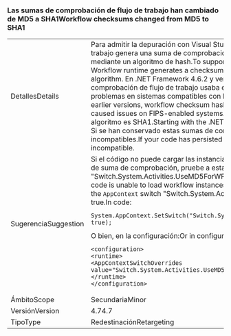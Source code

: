 ### <a name="workflow-checksums-changed-from-md5-to-sha1"></a><span data-ttu-id="b2896-101">Las sumas de comprobación de flujo de trabajo han cambiado de MD5 a SHA1</span><span class="sxs-lookup"><span data-stu-id="b2896-101">Workflow checksums changed from MD5 to SHA1</span></span>

|   |   |
|---|---|
|<span data-ttu-id="b2896-102">Detalles</span><span class="sxs-lookup"><span data-stu-id="b2896-102">Details</span></span>|<span data-ttu-id="b2896-103">Para admitir la depuración con Visual Studio, el tiempo de ejecución de flujo de trabajo genera una suma de comprobación para una instancia de flujo de trabajo mediante un algoritmo de hash.</span><span class="sxs-lookup"><span data-stu-id="b2896-103">To support debugging with Visual Studio, the Workflow runtime generates a checksum for a workflow instance using a hashing algorithm.</span></span> <span data-ttu-id="b2896-104">En .NET Framework 4.6.2 y versiones anteriores, el hash de suma de comprobación de flujo de trabajo usaba el algoritmo MD5, que causaba problemas en sistemas compatibles con FIPS.</span><span class="sxs-lookup"><span data-stu-id="b2896-104">In the .NET Framework 4.6.2 and earlier versions, workflow checksum hashing used the MD5 algorithm, which caused issues on FIPS-enabled systems.</span></span> <span data-ttu-id="b2896-105">A partir de .NET Framework 4.7, el algoritmo es SHA1.</span><span class="sxs-lookup"><span data-stu-id="b2896-105">Starting with the .NET Framework 4.7, the algorithm is SHA1.</span></span> <span data-ttu-id="b2896-106">Si se han conservado estas sumas de comprobación en el código, serán incompatibles.</span><span class="sxs-lookup"><span data-stu-id="b2896-106">If your code has persisted these checksums, they will be incompatible.</span></span>|
|<span data-ttu-id="b2896-107">Sugerencia</span><span class="sxs-lookup"><span data-stu-id="b2896-107">Suggestion</span></span>|<span data-ttu-id="b2896-108">Si el código no puede cargar las instancias de flujo de trabajo debido a un error de suma de comprobación, pruebe a establecer el modificador <code>AppContext</code> &quot;Switch.System.Activities.UseMD5ForWFDebugger&quot; en true. En el código:</span><span class="sxs-lookup"><span data-stu-id="b2896-108">If your code is unable to load workflow instances due to a checksum failure, try setting the <code>AppContext</code> switch &quot;Switch.System.Activities.UseMD5ForWFDebugger&quot; to true.In code:</span></span><pre><code class="language-csharp">System.AppContext.SetSwitch(&quot;Switch.System.Activities.UseMD5ForWFDebugger&quot;, true);&#13;&#10;</code></pre><span data-ttu-id="b2896-109">O bien, en la configuración:</span><span class="sxs-lookup"><span data-stu-id="b2896-109">Or in configuration:</span></span><pre><code class="language-xml">&lt;configuration&gt;&#13;&#10;&lt;runtime&gt;&#13;&#10;&lt;AppContextSwitchOverrides value=&quot;Switch.System.Activities.UseMD5ForWFDebugger=true&quot; /&gt;&#13;&#10;&lt;/runtime&gt;&#13;&#10;&lt;/configuration&gt;&#13;&#10;</code></pre>|
|<span data-ttu-id="b2896-110">Ámbito</span><span class="sxs-lookup"><span data-stu-id="b2896-110">Scope</span></span>|<span data-ttu-id="b2896-111">Secundaria</span><span class="sxs-lookup"><span data-stu-id="b2896-111">Minor</span></span>|
|<span data-ttu-id="b2896-112">Versión</span><span class="sxs-lookup"><span data-stu-id="b2896-112">Version</span></span>|<span data-ttu-id="b2896-113">4.7</span><span class="sxs-lookup"><span data-stu-id="b2896-113">4.7</span></span>|
|<span data-ttu-id="b2896-114">Tipo</span><span class="sxs-lookup"><span data-stu-id="b2896-114">Type</span></span>|<span data-ttu-id="b2896-115">Redestinación</span><span class="sxs-lookup"><span data-stu-id="b2896-115">Retargeting</span></span>|


